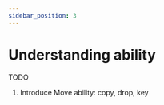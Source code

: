 ```yaml
---
sidebar_position: 3
---
```


# Understanding ability

TODO

1. Introduce Move ability: copy, drop, key